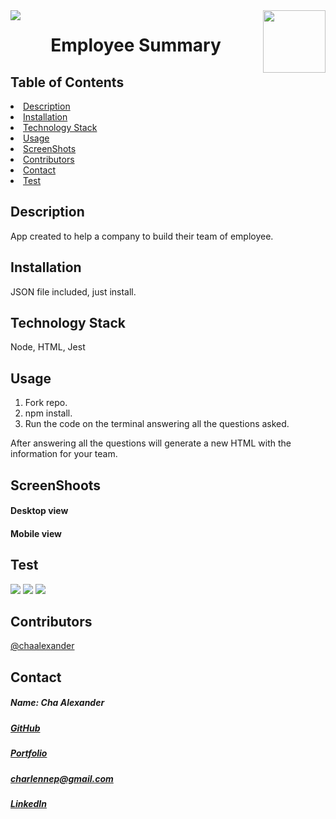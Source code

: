 
<img align="left" src= "https://img.shields.io/badge/License-MIT-green">
<img align="right" width="100" height="100" src="https://avatars1.githubusercontent.com/u/59755481?v=4">
 <h1 align= "center"> Employee Summary</h1> 
<h2> Table of Contents </h2>
<li><a href="#description">Description</a></li>  
<li><a href="#installation">Installation</a></li> 
<li><a href="#tech">Technology Stack</a></li> 
<li><a href="#usage">Usage</a></li> 
<li><a href="#screen">ScreenShots</a></li> 
<li><a href="#contributors">Contributors</a></li>   
<li><a href="#contact">Contact</a></li> 
<li><a href="#test">Test</a></li> 
<h2 id="description"> Description </h2>
<p>App created to help a company to build their team of employee.</p>   
<h2 id="installation"> Installation </h2>
<p>JSON file included, just install.</p> 
<h2 id="tech"> Technology Stack </h2>  
<p>Node, HTML, Jest</p>        
<h2 id="usage"> Usage </h2>
<ol>
<li>Fork repo.</li>
<li>npm install.</li>
<li>Run the code on the terminal answering all the questions asked.</li>
</ol> 
After answering all the questions will generate a new HTML with the information for your team.
<h2 id="screen"> ScreenShoots </h2>
<h4>Desktop view</h4>
<!-- <img src= "..."> -->
<h4>Mobile view</h4>
<!-- <img src= "..."> -->
<h2 id="test"> Test </h2>
<img src= "assets/engineer.gif">
<img src= "assets/intern-gif.gif">
<img src= "assets/manager.gif">
<h2 id="contributors"> Contributors </h2>
<p><a href= "https://github.com/chaalexander">@chaalexander</a></p> 
<h2 id="contact"> Contact </h2>         
<h5> Name: Cha Alexander </h5>       
<h5><a href= "https://github.com/chaalexander">GitHub</a></h5>  
<h5><a href= "https://chaalexander.github.io/">Portfolio</a></h5>  
<h5><a href= "mailto:charlennep@gmail.com">charlennep@gmail.com</a></h5>       
<h5><a href= "https://www.linkedin.com/in/cha-alexander">LinkedIn</a></h5>    
